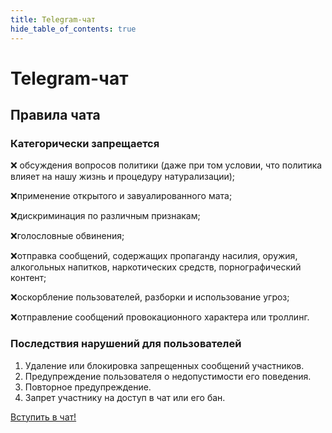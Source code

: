 ```yaml
---
title: Telegram-чат
hide_table_of_contents: true
---
```


# Telegram-чат


## Правила чата

### Категорически запрещается
❌ обсуждения вопросов политики (даже при том условии, что политика влияет на нашу жизнь и процедуру натурализации);

❌применение открытого и завуалированного мата;

❌дискриминация по различным признакам;

❌голословные обвинения;

❌отправка сообщений, содержащих пропаганду насилия, оружия, алкогольных напитков, наркотических средств, порнографический контент;

❌оскорбление пользователей, разборки и использование угроз;

❌отправление сообщений провокационного характера или троллинг.


### Последствия нарушений для пользователей
1. Удаление или блокировка запрещенных сообщений участников.
2. Предупреждение пользователя о недопустимости его поведения.
3. Повторное предупреждение.
4. Запрет участнику на доступ в чат или его бан.

<a
className="button button--primary button--lg" href="https://t.me/+GiOOaM4Qsk04Y2Ji">
Вступить в чат!
</a>
